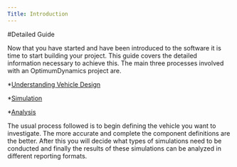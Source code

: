 ```yaml
---
Title: Introduction
---
```


#Detailed Guide

Now that you have started and have been introduced to the software it is time to start building your project. This guide covers the detailed information necessary to achieve this. The main three processes involved with an OptimumDynamics project are.

*[Understanding Vehicle Design](../2_Detailed_Guide/1_Understanding_Vehicle_Design.md)

*[Simulation](../2_Detailed_Guide/2_Simulation.md)

*[Analysis](../2_Detailed_Guide/3_Analysis.md)

The usual process followed is to begin defining the vehicle you want to investigate. The more accurate and complete the component definitions are the better. After this you will decide what types of simulations need to be conducted and finally the results of these simulations can be analyzed in different reporting formats.
